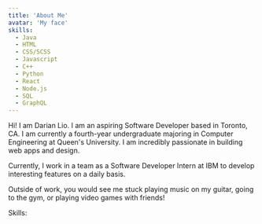 ```yaml
---
title: 'About Me'
avatar: 'My face'
skills:
  - Java
  - HTML
  - CSS/SCSS
  - Javascript
  - C++
  - Python
  - React
  - Node.js
  - SQL
  - GraphQL
---
```


Hi! I am Darian Lio. I am an aspiring Software Developer based in Toronto, CA. I am currently a fourth-year undergraduate majoring in Computer Engineering at Queen's University. I am incredibly passionate in building web apps and design.

Currently, I work in a team as a Software Developer Intern at IBM to develop interesting features on a daily basis.

Outside of work, you would see me stuck playing music on my guitar, going to the gym, or playing video games with friends! 

Skills:
